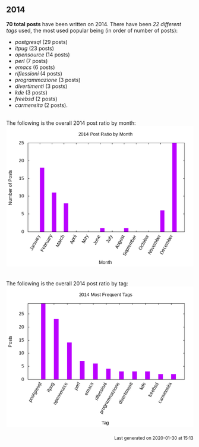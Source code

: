 ## 2014 

**70 total posts** have been written on 2014.
There have been *22 different tags* used, the most
used popular being (in order of number of posts):
 
- *postgresql* (29 posts)  
- *itpug* (23 posts)  
- *opensource* (14 posts)  
- *perl* (7 posts)  
- *emacs* (6 posts)  
- *riflessioni* (4 posts)  
- *programmazione* (3 posts)  
- *divertimenti* (3 posts)  
- *kde* (3 posts)  
- *freebsd* (2 posts)  
- *carmensita* (2 posts).<br/>
<br/>
The following is the overall 2014 post ratio by month:
<br/>
    <center>
      <img src="/images/stats/2014-months.png" alt="2014 post ratio per month" />
    </center>
<br/>

<br/>
The following is the overall 2014 post ratio by tag:
<br/>
  <center>
    <img src="/images/stats/2014-tags.png" alt="2014 post ratio per tag" />
  </center>
<br/>

<div align="right">
<small>
Last generated on 2020-01-30 at 15:13
</small>
</div>

<br/>
